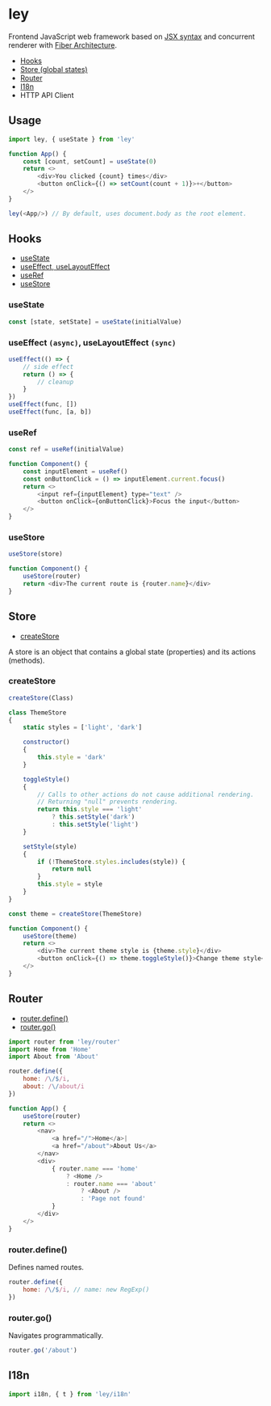 # ley

Frontend JavaScript web framework based on [JSX syntax](https://github.com/facebook/jsx) and concurrent renderer with [Fiber Architecture](https://github.com/acdlite/react-fiber-architecture).

- [Hooks](#hooks)
- [Store (global states)](#store)
- [Router](#router)
- [I18n](#i18n)
- HTTP API Client

## Usage
```javascript
import ley, { useState } from 'ley'

function App() {
    const [count, setCount] = useState(0)
    return <>
        <div>You clicked {count} times</div>
        <button onClick={() => setCount(count + 1)}>+</button>
    </>
}

ley(<App/>) // By default, uses document.body as the root element.
```

## Hooks
- [useState](#usestate)
- [useEffect, useLayoutEffect](#useEffect)
- [useRef](#useref)
- [useStore](#usestore)

### useState
```javascript
const [state, setState] = useState(initialValue)
```

### <a id='useEffect'></a> useEffect  `(async)`, useLayoutEffect `(sync)`
```javascript
useEffect(() => {
    // side effect
    return () => {
        // cleanup
    }
})
useEffect(func, [])
useEffect(func, [a, b])
```

### useRef
```javascript
const ref = useRef(initialValue)
```
```javascript
function Component() {
    const inputElement = useRef()
    const onButtonClick = () => inputElement.current.focus()
    return <>
        <input ref={inputElement} type="text" />
        <button onClick={onButtonClick}>Focus the input</button>
    </>
}
```

### useStore
```javascript
useStore(store)
```
```javascript
function Component() {
    useStore(router)
    return <div>The current route is {router.name}</div>
}
```

## Store
- [createStore](#createstore)

A store is an object that contains a global state (properties) and its actions (methods).
### createStore
```javascript
createStore(Class)
```
```javascript
class ThemeStore
{
    static styles = ['light', 'dark']

    constructor()
    {
        this.style = 'dark'
    }

    toggleStyle()
    {
        // Calls to other actions do not cause additional rendering.
        // Returning "null" prevents rendering.
        return this.style === 'light'
            ? this.setStyle('dark')
            : this.setStyle('light')
    }

    setStyle(style)
    {
        if (!ThemeStore.styles.includes(style)) {
            return null
        }
        this.style = style
    }
}

const theme = createStore(ThemeStore)

function Component() {
    useStore(theme)
    return <>
        <div>The current theme style is {theme.style}</div>
        <button onClick={() => theme.toggleStyle()}>Change theme style</button>
    </>
}
```

## Router

- [router.define()](#routerdefine)
- [router.go()](#routergo)
```javascript
import router from 'ley/router'
import Home from 'Home'
import About from 'About'

router.define({
	home: /\/$/i,
	about: /\/about/i
})

function App() {
    useStore(router)
    return <>
        <nav>
            <a href="/">Home</a>|
            <a href="/about">About Us</a>
        </nav>
        <div>
            { router.name === 'home'
                ? <Home />
                : router.name === 'about'
                    ? <About />
                    : 'Page not found'
            }
        </div>
    </>
}
```
### router.define()
Defines named routes.
```javascript
router.define({
	home: /\/$/i, // name: new RegExp()
})
```
### router.go()
Navigates programmatically.
```javascript
router.go('/about')
```
## I18n
```javascript
import i18n, { t } from 'ley/i18n'
```